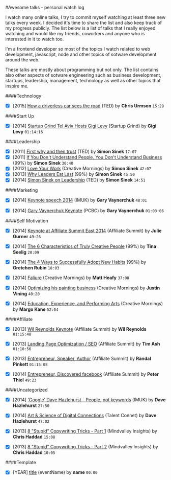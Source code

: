 #Awesome talks - personal watch log

I watch many online talks, I try to commit myself watching at least three new talks every week. I decided it's time to share the list and also keep track of my progress publicly. The list below is a list of talks that I really enjoyed watching and would like my friends, coworkers and anyone who is interested in it to watch too.

I'm a frontend developer so most of the topics I watch related to web development, javascript, node and other topics of sotware development around the web.

These talks are mostly about programming but not only. The list contains also other aspects of sotware engineering such as business development, startups, leadership, management, technology as well as other topics that inspire me.

####Technology
- [x] [2015] [How a driverless car sees the road](https://www.youtube.com/watch?v=tiwVMrTLUWg) (TED) by **Chris Urmson** `15:29`


####Start Up
- [x] [2014] [Startup Grind Tel Aviv Hosts Gigi Levy](https://www.youtube.com/watch?v=RJLcurD4q70) (Startup Grind) by **Gigi Levy** `01:14:16`


####Leadership
- [x] [2011] [First why and then trust](https://www.youtube.com/watch?v=4VdO7LuoBzM) (TED) by **Simon Sinek** `17:07`
- [x] [2011] [If You Don't Understand People, You Don't Understand Business](https://www.youtube.com/watch?v=8grVwcPZnuw) (99%) by **Simon Sinek** `30:40`
- [x] [2012] [Love Your Work](https://www.youtube.com/watch?v=jDIZS4IQlQk) (Creative Mornings) by **Simon Sinek** `42:07`
- [x] [2013] [Why Leaders Eat Last](https://www.youtube.com/watch?v=ReRcHdeUG9Y) (99%) by **Simon Sinek** `45:50`
- [x] [2014] [Simon Sinek on Leadership](https://www.youtube.com/watch?v=efGLdwPOWSw) (TED) by **Simon Sinek** `14:51`

####Marketing
- [x] [2014] [Keynote speech 2014](https://www.youtube.com/watch?v=uJ51V93u84o) (IMUK) by **Gary Vaynerchuk** `48:01`
- [x] [2014] [Gary Vaynerchuk Keynote](https://www.youtube.com/watch?v=AC3XtSYM5aY) (PCBC) by **Gary Vaynerchuk** `01:03:06`


####Self Motivation
- [x] [2014] [Keynote at Affiliate Summit East 2014](https://www.youtube.com/watch?v=jMF7KT1STEs) (Affiliate Summit) by **Julie Gurner** `49:26`
- [x] [2014] [The 6 Characteristics of Truly Creative People](https://www.youtube.com/watch?v=CgCdsERkqrc) (99%) by **Tina Seelig** `20:09`
- [x] [2014] [The 4 Ways to Successfully Adopt New Habits](https://www.youtube.com/watch?v=gBNEVXg2CNU) (99%) by **Gretchen Rubin** `18:03`
- [x] [2014] [Faliure](https://www.youtube.com/watch?v=v8iuAfyjAkA) (Creative Mornings) by **Matt Heafy** `37:08`
- [x] [2014] [Optimizing his painting business](https://www.youtube.com/watch?v=mu5S0QCs-qs) (Creative Mornings) by **Justin Vining** `40:20`
- [x] [2014] [Education, Experience, and Performing Arts](https://www.youtube.com/watch?v=J5igrc0wTzY) (Creative Mornings) by **Margo Kane** `52:04`


####Affiliate
- [x] [2013] [Wil Reynolds Keynote](https://www.youtube.com/watch?v=yl35kQEG_cM) (Affiliate Summit) by **Wil Reynolds** `01:15:48`
- [x] [2013] [Landing Page Optimization / SEO](https://www.youtube.com/watch?v=Zgw4LGw61p0) (Affiliate Summit) by **Tim Ash** `01:10:56`
- [x] [2013] [Entrepreneur, Speaker, Author](https://www.youtube.com/watch?v=IXDetTLXjGc) (Affiliate Summit) by **Randal Pinkett** `01:15:08`
- [x] [2014] [Entrepreneur, Discovered facebook](https://www.youtube.com/watch?v=Ax-WRfR1BkY) (Affiliate Summit) by **Peter Thiel** `49:23`


####Uncategorized
- [x] [2014] ['Google' Dave Hazlehurst - People, not keywords](https://www.youtube.com/watch?v=1sYMr7evKJo) (IMUK) by **Dave Hazlehurst** `27:50`
- [x] [2014] [Art & Science of Digital Connections](https://www.youtube.com/watch?v=qJYCxDAiXsk) (Talent Connet) by **Dave Hazlehurst** `47:02`
- [x] [2013] [8 "Stupid" Copywriting Tricks - Part 1](https://www.youtube.com/watch?v=rteSvoogGv0) (Mindvalley Insights) by **Chris Haddad** `15:08`
- [x] [2013] [8 "Stupid" Copywriting Tricks - Part 2](https://www.youtube.com/watch?v=joF5Ikc8ggw) (Mindvalley Insights) by **Chris Haddad** `10:05`




####Template
 - [x] [YEAR] [title](link) (eventName) by **name** `00:00`
